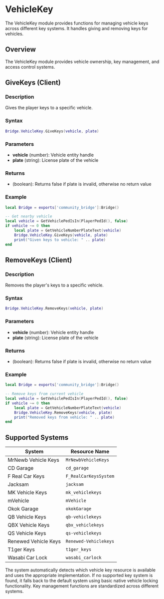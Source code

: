 # <i class="fas fa-key"></i> VehicleKey

<!--META
nav: true
toc: true
description: The VehicleKey module provides functions for managing vehicle keys across different key systems. It handles giving and removing keys for vehicles.
-->

The VehicleKey module provides functions for managing vehicle keys across different key systems. It handles giving and removing keys for vehicles.

## Overview

The VehicleKey module provides vehicle ownership, key management, and access control systems.

## GiveKeys (Client)

### Description
Gives the player keys to a specific vehicle.

### Syntax
```lua
Bridge.VehicleKey.GiveKeys(vehicle, plate)
```

### Parameters
- **vehicle** (number): Vehicle entity handle
- **plate** (string): License plate of the vehicle

### Returns
- (boolean): Returns false if plate is invalid, otherwise no return value

### Example
```lua
local Bridge = exports['community_bridge']:Bridge()

-- Get nearby vehicle
local vehicle = GetVehiclePedIsIn(PlayerPedId(), false)
if vehicle ~= 0 then
    local plate = GetVehicleNumberPlateText(vehicle)
    Bridge.VehicleKey.GiveKeys(vehicle, plate)
    print("Given keys to vehicle: " .. plate)
end
```

## RemoveKeys (Client)

### Description
Removes the player's keys to a specific vehicle.

### Syntax
```lua
Bridge.VehicleKey.RemoveKeys(vehicle, plate)
```

### Parameters
- **vehicle** (number): Vehicle entity handle
- **plate** (string): License plate of the vehicle

### Returns
- (boolean): Returns false if plate is invalid, otherwise no return value

### Example
```lua
local Bridge = exports['community_bridge']:Bridge()

-- Remove keys from current vehicle
local vehicle = GetVehiclePedIsIn(PlayerPedId(), false)
if vehicle ~= 0 then
    local plate = GetVehicleNumberPlateText(vehicle)
    Bridge.VehicleKey.RemoveKeys(vehicle, plate)
    print("Removed keys from vehicle: " .. plate)
end
```

## Supported Systems

| System | Resource Name |
|--------|---------------|
| MrNewb Vehicle Keys | `MrNewbVehicleKeys` |
| CD Garage | `cd_garage` |
| F Real Car Keys | `F_RealCarKeysSystem` |
| Jacksam | `jacksam` |
| MK Vehicle Keys | `mk_vehiclekeys` |
| mVehicle | `mVehicle` |
| Okok Garage | `okokGarage` |
| QB Vehicle Keys | `qb-vehiclekeys` |
| QBX Vehicle Keys | `qbx_vehiclekeys` |
| QS Vehicle Keys | `qs-vehiclekeys` |
| Renewed Vehicle Keys | `Renewed-Vehiclekeys` |
| T1ger Keys | `t1ger_keys` |
| Wasabi Car Lock | `wasabi_carlock` |

The system automatically detects which vehicle key resource is available and uses the appropriate implementation. If no supported key system is found, it falls back to the default system using basic native vehicle locking functionality. Key management functions are standardized across different systems.

